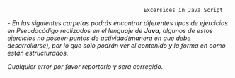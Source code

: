                                                Excersices in Java Script

*- En las siguientes carpetas podrás encontrar diferentes tipos de ejercicios en Pseudocódigo realizados en el lenguaje de **Java**, algunos de estos ejercicios no poseen puntos de actividad(manera en que debe desarrollarse), por lo que solo podrán ver el contenido y la forma en como están estructurados.*

*Cualquier error por favor reportarlo y sera corregido.*

